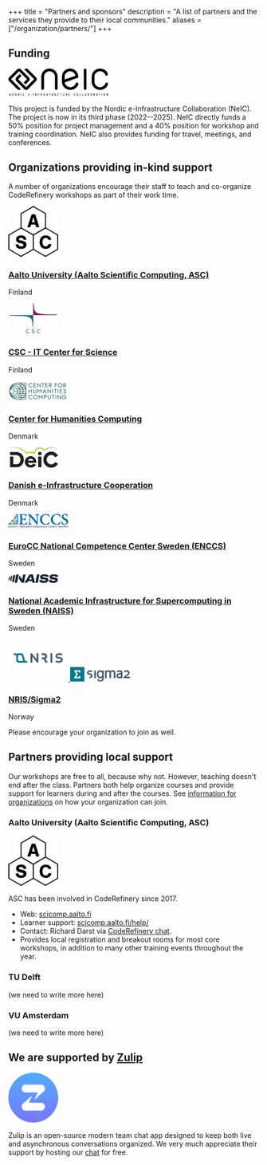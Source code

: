 +++
title = "Partners and sponsors"
description = "A list of partners and the services they provide to their local communities."
aliases = ["/organization/partners/"]
+++

## Funding

<img src="/about/funding/neic.png" alt="NeIC logo" width="200px">

This project is funded by the Nordic e-Infrastructure Collaboration (NeIC). The
project is now in its third phase (2022--2025).  NeIC directly funds a 50%
position for project management and a 40% position for workshop and training
coordination. NeIC also provides funding for travel, meetings, and conferences.


## Organizations providing in-kind support

A number of organizations encourage their staff to teach and co-organize
CodeRefinery workshops as part of their work time.

<div class="uk-card uk-card-default uk-width-1-2@m">
  <div class="uk-card-body">
    <div class="uk-grid-small uk-flex-middle" uk-grid>
      <div class="uk-width-expand">
        <a href="https://scicomp.aalto.fi/" target="_blank">
          <img width="100px" src="/about/funding/asc.png" alt="logo: Aalto Scientific Computing">
        </a>
      </div>
      <div class="uk-width-expand">
        <a href="https://scicomp.aalto.fi/" target="_blank">
          <h3 class="uk-card-title uk-margin-remove-bottom">Aalto University (Aalto Scientific Computing, ASC)</h3>
        </a>
        <p class="uk-text-meta uk-margin-remove-top">Finland</p>
      </div>
    </div>
  </div>
</div>

<div class="uk-card uk-card-default uk-width-1-2@m">
  <div class="uk-card-body">
    <div class="uk-grid-small uk-flex-middle" uk-grid>
      <div class="uk-width-expand">
        <a href="https://www.csc.fi/" target="_blank">
          <img width="100px" src="/about/funding/csc.png" alt="logo: CSC - IT Center for Science">
        </a>
      </div>
      <div class="uk-width-expand">
        <a href="https://www.csc.fi/" target="_blank">
          <h3 class="uk-card-title uk-margin-remove-bottom">CSC - IT Center for Science</h3>
        </a>
        <p class="uk-text-meta uk-margin-remove-top">Finland</p>
      </div>
    </div>
  </div>
</div>

<div class="uk-card uk-card-default uk-width-1-2@m">
  <div class="uk-card-body">
    <div class="uk-grid-small uk-flex-middle" uk-grid>
      <div class="uk-width-expand">
        <a href="https://chc.au.dk/" target="_blank">
          <img width="120px" src="/about/funding/chc.png" alt="logo: Center for Humanities Computing">
        </a>
      </div>
      <div class="uk-width-expand">
        <a href="https://chc.au.dk/" target="_blank">
          <h3 class="uk-card-title uk-margin-remove-bottom">Center for Humanities Computing</h3>
        </a>
        <p class="uk-text-meta uk-margin-remove-top">Denmark</p>
      </div>
    </div>
  </div>
</div>

<div class="uk-card uk-card-default uk-width-1-2@m">
  <div class="uk-card-body">
    <div class="uk-grid-small uk-flex-middle" uk-grid>
      <div class="uk-width-expand">
        <a href="https://deic.dk/" target="_blank">
          <img width="100px" src="/about/funding/deic.png" alt="logo: Danish e-Infrastructure Cooperation">
        </a>
      </div>
      <div class="uk-width-expand">
        <a href="https://deic.dk/" target="_blank">
          <h3 class="uk-card-title uk-margin-remove-bottom">Danish e-Infrastructure Cooperation</h3>
        </a>
        <p class="uk-text-meta uk-margin-remove-top">Denmark</p>
      </div>
    </div>
  </div>
</div>

<div class="uk-card uk-card-default uk-width-1-2@m">
  <div class="uk-card-body">
    <div class="uk-grid-small uk-flex-middle" uk-grid>
      <div class="uk-width-expand">
        <a href="https://enccs.se/" target="_blank">
          <img width="120px" src="/about/funding/enccs.png" alt="logo: EuroCC National Competence Center Sweden (ENCCS)">
        </a>
      </div>
      <div class="uk-width-expand">
        <a href="https://enccs.se/" target="_blank">
          <h3 class="uk-card-title uk-margin-remove-bottom">EuroCC National Competence Center Sweden (ENCCS)</h3>
        </a>
        <p class="uk-text-meta uk-margin-remove-top">Sweden</p>
      </div>
    </div>
  </div>
</div>

<div class="uk-card uk-card-default uk-width-1-2@m">
  <div class="uk-card-body">
    <div class="uk-grid-small uk-flex-middle" uk-grid>
      <div class="uk-width-expand">
        <a href="https://www.naiss.se/" target="_blank">
          <img width="100px" src="/about/funding/naiss.jpg" alt="logo: National Academic Infrastructure for Super­computing in Sweden (NAISS)">
        </a>
      </div>
      <div class="uk-width-expand">
        <a href="https://www.naiss.se/" target="_blank">
          <h3 class="uk-card-title uk-margin-remove-bottom">National Academic Infrastructure for Super­computing in Sweden (NAISS)</h3>
        </a>
        <p class="uk-text-meta uk-margin-remove-top">Sweden</p>
      </div>
    </div>
  </div>
</div>

<div class="uk-card uk-card-default uk-width-1-2@m">
  <div class="uk-card-body">
    <div class="uk-grid-small uk-flex-middle" uk-grid>
      <div class="uk-width-expand">
        <a href="https://www.sigma2.no/" target="_blank">
          <img width="120px" src="/about/funding/nris.svg" alt="logo: NRIS/Sigma2">
          <img width="120px" src="/about/funding/sigma2.png" alt="logo: NRIS/Sigma2">
        </a>
      </div>
      <div class="uk-width-expand">
        <a href="https://www.sigma2.no/" target="_blank">
          <h3 class="uk-card-title uk-margin-remove-bottom">NRIS/Sigma2</h3>
        </a>
        <p class="uk-text-meta uk-margin-remove-top">Norway</p>
      </div>
    </div>
  </div>
</div>

Please encourage your organization to join as well.


## Partners providing local support

Our workshops are free to all, because why not. However, teaching doesn't end
after the class. Partners both help organize courses and provide support for
learners during and after the courses.  See [information for
organizations](@/join/organizations.md) on how your organization can join.


### Aalto University (Aalto Scientific Computing, ASC)

<img src="/about/funding/asc.png" alt="logo: Aalto Scientific Computing" width="100px">

ASC has been involved in CodeRefinery since 2017.
- Web: [scicomp.aalto.fi](https://scicomp.aalto.fi/)
- Learner support:
  [scicomp.aalto.fi/help/](https://scicomp.aalto.f/help/)
- Contact: Richard Darst via [CodeRefinery
  chat](https://coderefinery.github.io/manuals/chat/).
- Provides local registration and breakout rooms for most core
  workshops, in addition to many other training events throughout the
  year.


### TU Delft

(we need to write more here)


### VU Amsterdam

(we need to write more here)


## We are supported by [Zulip](https://zulip.com/)

<img src="/join/zulip-icon-circle.svg" alt="Zulip logo" width="100px">

Zulip is an open-source modern team chat app designed to keep both live and
asynchronous conversations organized. We very much appreciate their support by
hosting our [chat](https://coderefinery.zulipchat.com/) for free.
